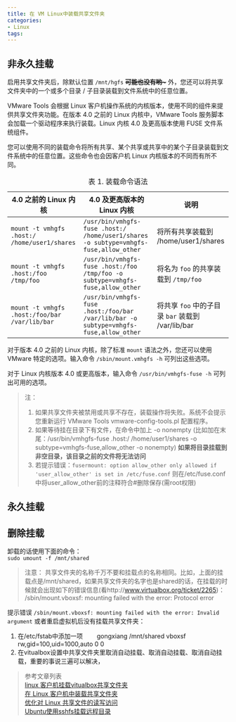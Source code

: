 ```yaml
---
title: 在 VM Linux中装载共享文件夹
categories:
- Linux
tags:
---
```



## 非永久挂载

启用共享文件夹后，除默认位置 `/mnt/hgfs` ~~**可能也没有哟~**~~ 外，您还可以将共享文件夹中的一个或多个目录 / 子目录装载到文件系统中的任意位置。

VMware Tools 会根据 Linux 客户机操作系统的内核版本，使用不同的组件来提供共享文件夹功能。在版本 4.0 之前的 Linux 内核中，VMware Tools 服务脚本会加载一个驱动程序来执行装载。Linux 内核 4.0 及更高版本使用 FUSE 文件系统组件。

您可以使用不同的装载命令将所有共享、某个共享或共享中的某个子目录装载到文件系统中的任意位置。这些命令也会因客户机 Linux 内核版本的不同而有所不同。

<table><caption>表 1. 装载命令语法 </caption><colgroup><col> <col> <col> </colgroup><thead><tr><th>4.0 之前的 Linux 内核</th><th>4.0 及更高版本的 Linux 内核</th><th>说明</th></tr></thead><tbody><tr><td headers="GUID-AB5C80FE-9B8A-4899-8186-3DB8201B1758__ROW_49E8A75B20BB45AF9FDE0F0CF906E1C5__entry__1 "><code>mount -t vmhgfs .host:/ /home/user1/shares</code></td><td headers="GUID-AB5C80FE-9B8A-4899-8186-3DB8201B1758__ROW_49E8A75B20BB45AF9FDE0F0CF906E1C5__entry__2 "><code>/usr/bin/vmhgfs-fuse .host:/ /home/user1/shares -o subtype=vmhgfs-fuse,allow_other</code></td><td headers="GUID-AB5C80FE-9B8A-4899-8186-3DB8201B1758__ROW_49E8A75B20BB45AF9FDE0F0CF906E1C5__entry__3 ">将所有共享装载到 /home/user1/shares</td></tr><tr><td headers="GUID-AB5C80FE-9B8A-4899-8186-3DB8201B1758__ROW_49E8A75B20BB45AF9FDE0F0CF906E1C5__entry__1 "><code>mount -t vmhgfs .host:/foo /tmp/foo</code></td><td headers="GUID-AB5C80FE-9B8A-4899-8186-3DB8201B1758__ROW_49E8A75B20BB45AF9FDE0F0CF906E1C5__entry__2 "><code>/usr/bin/vmhgfs-fuse .host:/foo /tmp/foo -o subtype=vmhgfs-fuse,allow_other</code></td><td headers="GUID-AB5C80FE-9B8A-4899-8186-3DB8201B1758__ROW_49E8A75B20BB45AF9FDE0F0CF906E1C5__entry__3 ">将名为 <code>foo</code> 的共享装载到 <code>/tmp/foo</code></td></tr><tr><td headers="GUID-AB5C80FE-9B8A-4899-8186-3DB8201B1758__ROW_49E8A75B20BB45AF9FDE0F0CF906E1C5__entry__1 "><code>mount -t vmhgfs .host:/foo/bar /var/lib/bar</code></td><td headers="GUID-AB5C80FE-9B8A-4899-8186-3DB8201B1758__ROW_49E8A75B20BB45AF9FDE0F0CF906E1C5__entry__2 "><code>/usr/bin/vmhgfs-fuse .host:/foo/bar /var/lib/bar -o subtype=vmhgfs-fuse,allow_other</code></td><td headers="GUID-AB5C80FE-9B8A-4899-8186-3DB8201B1758__ROW_49E8A75B20BB45AF9FDE0F0CF906E1C5__entry__3 ">将共享 <code>foo</code> 中的子目录 <code>bar</code> 装载到 /var/lib/bar</td></tr></tbody></table>

对于版本 4.0 之前的 Linux 内核，除了标准 `mount` 语法之外，您还可以使用 VMware 特定的选项。输入命令 `/sbin/mount.vmhgfs -h` 可列出这些选项。

对于 Linux 内核版本 4.0 或更高版本，输入命令 `/usr/bin/vmhgfs-fuse -h` 可列出可用的选项。

>注： 
>1. 如果共享文件夹被禁用或共享不存在，装载操作将失败。系统不会提示您重新运行 VMware Tools vmware-config-tools.pl 配置程序。  
>2. 如果等待挂在目录下有文件，在命令中加上  -o nonempty (比如加在末尾：/usr/bin/vmhgfs-fuse .host:/ /home/user1/shares -o subtype=vmhgfs-fuse,allow_other  -o nonempty) **如果将目录挂载到非空目录，该目录之前的文件将无法访问**  
>3.   若提示错误：`fusermount: option allow_other only allowed if 'user_allow_other' is set in /etc/fuse.conf` 则在/etc/fuse.conf中将user_allow_other前的注释符合#删除保存(需root权限)

## 永久挂载





## 删除挂载

卸载的话使用下面的命令：  
`sudo umount -f /mnt/shared`

>注意：
共享文件夹的名称千万不要和挂载点的名称相同。比如，上面的挂载点是/mnt/shared，如果共享文件夹的名字也是shared的话，在挂载的时候就会出现如下的错误信息(看http://www.virtualbox.org/ticket/2265)：
/sbin/mount.vboxsf: mounting failed with the error: Protocol error

 

提示错误 `/sbin/mount.vboxsf: mounting failed with the error: Invalid argument` 
或者重启虚拟机后没有挂载共享文件夹：  

1. 在/etc/fstab中添加一项
　　gongxiang /mnt/shared vboxsf rw,gid=100,uid=1000,auto 0 0  
2. 在vitualbox设置中共享文件夹里取消自动挂载、取消自动挂载、取消自动挂载，重要的事说三遍可以解决，  





>参考文章列表  
>[linux 客户机挂载vitualbox共享文件夹](https://www.cnblogs.com/zzyyxxjc/p/7110147.html)  
>[在 Linux 客户机中装载共享文件夹](https://docs.vmware.com/cn/VMware-Workstation-Player-for-Linux/16.0/com.vmware.player.linux.using.doc/GUID-AB5C80FE-9B8A-4899-8186-3DB8201B1758.html)  
>[优化对 Linux 共享文件的读写访问](https://docs.vmware.com/cn/VMware-Workstation-Pro/16.0/com.vmware.ws.using.doc/GUID-53B75A8F-7BE7-4E85-85F6-41307428EF08.html)  
>[Ubuntu使用sshfs挂载远程目录](https://bbs.huaweicloud.com/blogs/160748)